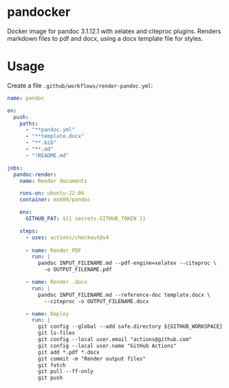 # pandocker

Docker image for pandoc 3.1.12.1 with xelatex and citeproc plugins.
Renders markdown files to pdf and docx, using a docx template file for styles.

# Usage

Create a file `.github/workflows/render-pandoc.yml`:

```yml
name: pandoc

on:
  push:
    paths:
      - "**pandoc.yml"
      - "**template.docx"
      - "**.bib"
      - "**.md"
      - "!README.md"

jobs:
  pandoc-render:
    name: Render documents

    runs-on: ubuntu-22.04
    container: ms609/pandoc

    env:
      GITHUB_PAT: ${{ secrets.GITHUB_TOKEN }}

    steps:
      - uses: actions/checkout@v4
        
      - name: Render PDF
        run: |
          pandoc INPUT_FILENAME.md --pdf-engine=xelatex --citeproc \
            -o OUTPUT_FILENAME.pdf

      - name: Render .docx
        run: |
          pandoc INPUT_FILENAME.md --reference-doc template.docx \
            --citeproc -o OUTPUT_FILENAME.docx

      - name: Deploy
        run: |
          git config --global --add safe.directory ${GITHUB_WORKSPACE}
          git ls-files
          git config --local user.email "actions@github.com"
          git config --local user.name "GitHub Actions"
          git add *.pdf *.docx
          git commit -m "Render output files"
          git fetch
          git pull --ff-only
          git push
```
